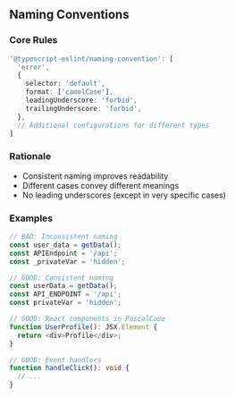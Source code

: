## Naming Conventions

### Core Rules
```typescript
'@typescript-eslint/naming-convention': [
  'error',
  {
    selector: 'default',
    format: ['camelCase'],
    leadingUnderscore: 'forbid',
    trailingUnderscore: 'forbid',
  },
  // Additional configurations for different types
]
```

### Rationale
- Consistent naming improves readability
- Different cases convey different meanings
- No leading underscores (except in very specific cases)

### Examples

```typescript
// BAD: Inconsistent naming
const user_data = getData();
const APIEndpoint = '/api';
const _privateVar = 'hidden';

// GOOD: Consistent naming
const userData = getData();
const API_ENDPOINT = '/api';
const privateVar = 'hidden';

// GOOD: React components in PascalCase
function UserProfile(): JSX.Element {
  return <div>Profile</div>;
}

// GOOD: Event handlers
function handleClick(): void {
  // ...
}
